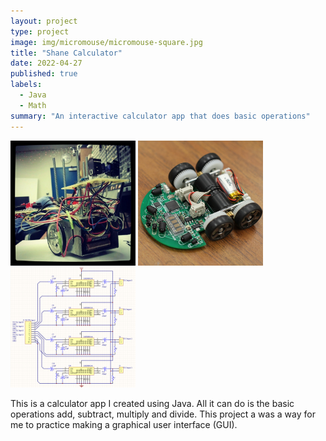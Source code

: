 ```yaml
---
layout: project
type: project
image: img/micromouse/micromouse-square.jpg
title: "Shane Calculator"
date: 2022-04-27
published: true
labels:
  - Java
  - Math
summary: "An interactive calculator app that does basic operations"
---
```


<div class="text-center p-4">
  <img width="200px" src="../img/micromouse/micromouse-robot.png" class="img-thumbnail" >
  <img width="200px" src="../img/micromouse/micromouse-robot-2.jpg" class="img-thumbnail" >
  <img width="200px" src="../img/micromouse/micromouse-circuit.png" class="img-thumbnail" >
</div>

This is a calculator app I created using Java. All it can do is the basic operations add, subtract, multiply and divide. This project a was a way for me to practice making a graphical user interface (GUI).
